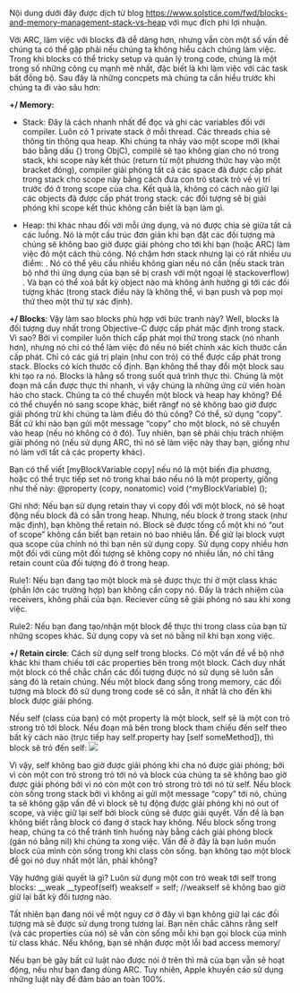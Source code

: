 Nội dung dưới đây được dịch từ blog https://www.solstice.com/fwd/blocks-and-memory-management-stack-vs-heap với mục đích phi lợi nhuận.

Với ARC, làm việc với blocks đã dễ dàng hơn, nhưng vẫn còn một số vấn đề chúng ta có thể gặp phải nếu chúng ta không hiểu cách chúng làm việc. Trong khi blocks có thể tricky setup và quản lý trong code, chúng là một trong số những công cụ mạnh mẽ nhất, đặc biết là khi làm việc với các task bất đồng bộ. Sau đây là những concpets mà chúng ta cần hiểu trước khi chúng ta đi vào sâu hơn:

**+/ Memory:**

- Stack: Đây là cách nhanh nhất để đọc và ghi các variables đối với compiler. Luôn có 1 private stack ở mỗi thread. Các threads chia sẻ thông tin thông qua heap. Khi chúng ta nhảy vào một scope mới (khai báo bằng dấu {} trong ObjC), compilẻ sẽ tạo không gian cho nó trong stack, khi scope này kết thúc (return từ một phương thức hay vào một bracket đóng), compiler giải phóng tất cả các space đã được cấp phát trong stack cho scope này bằng cách đưa con trỏ stack trỏ về vị trí trước đó ở trong scope của cha. Kết quả là, không có cách nào giữ lại các objects đã được cấp phát trong stack: các đối tượng sẽ bị giải phóng khi scope kết thúc không cần biết là bạn làm gì.

- Heap: thì khác nhau đối với mỗi ứng dụng, và nó được chia sẻ giữa tất cả các luồng. Nó là một cấu trúc đơn giản khi bạn đặt các đối tượng mà chúng sẽ không bao giờ được giải phóng cho tới khi bạn (hoặc ARC) làm việc đó một cách thủ công. Nó chậm hơn stack nhưng lại có rất nhiều ưu điểm:
. Nó có thể yêu cầu nhiều không gian nếu nó cần (nếu stack tràn bộ nhớ thì ứng dụng của bạn sẽ bị crash với một ngoại lệ stackoverflow)
. Và bạn có thể xoá bất kỳ object nào mà không ảnh hưởng gì tới các đối tượng khác (trong stack điều này là không thể, vì bạn push và pop mọi thứ theo một thứ tự xác định).

**+/ Blocks**: Vậy làm sao blocks phù hợp với bức tranh này? Well, blocks là đối tượng duy nhất trong Objective-C được cấp phát mặc định trong stack. Vì sao? Bởi vì compiler luôn thích cấp phát mọi thứ trong stack (nó nhanh hơn), nhưng nó chỉ có thể làm việc đó nếu nó biết chính xác kích thước cần cấp phát. Chỉ có các giá trị plain (như con trỏ) có thể được cấp phát trong stack. Blocks có kích thước cố định. Bạn không thể thay đổi một block sau khi tạo ra nó. Blocks là hằng số trong suốt quá trình thực thi. Chúng là một đoạn mã cần được thực thi nhanh, vì vậy chúng là những ứng cử viên hoàn hảo cho stack.
Chúng ta có thể chuyển một block và heap hay không? Để có thể chuyển nó sang scope khác, biết răngf nó sẽ không bao giờ được giải phóng trừ khi chúng ta làm điều đó thủ công? Có thể, sử dụng “copy”. Bất cứ khi nào bạn gửi một message “copy” cho một block, nó sẽ chuyển vào heap (nếu nó không có ở đó). Tuy nhiên, bạn sẽ phải chịu trách nhiệm giải phóng nó (nếu sử dụng ARC, thì nó sẽ làm việc này thay bạn, giống như nó làm với tất cả các property khác).

Bạn có thể viết [myBlockVariable copy] nếu nó là một biến địa phương, hoặc có thể trực tiếp set nó trong khai báo nếu nó là một property, giống như thế này:
@property (copy, nonatomic) void (^myBlockVariable) ();

Ghi nhớ: Nếu bạn sử dụng retain thay vì copy đối với một block, nó sẽ hoạt động nếu block đã có sẵn trong heap. Nhưng, nếu block ở trong stack (như mặc định), bạn không thể retain nó.
Block sẽ được tống cổ một khi nó “out of scope” không cần biết bạn retain nó bao nhiêu lần. Để giữ lại block vượt qua scope của chính nó thì bạn nên sử dụng copy. Sử dụng copy nhiều hơn một đối với cùng một đối tượng sẽ không copy nó nhiều lần, nó chỉ tăng retain count của đối tượng đó ở trong heap.

Rule1: Nếu bạn đang tạo một block mà sẽ được thực thi ở một class khác (phần lớn các trường hợp) bạn không cần copy nó. Đấy là trách nhiệm của receivers, không phải của bạn. Reciever cũng sẽ giải phóng nó sau khi xong việc.

Rule2: Nếu bạn đang tạo/nhận một block để thực thi trong class của bạn từ những scopes khác. Sử dụng copy và set nó bằng nil khi bạn xong việc.

**+/ Retain circle**: Cách sử dụng self trong blocks.
Có một vấn đề về bộ nhớ khác khi tham chiếu tới các properties bên trong một block. Cách duy nhất một block có thể chắc chắn các đối tượng được nó sử dụng sẽ luôn sẵn sàng đó là retain chúng. Nếu một block đang sống trong memory, các đối tượng mà block đó sử dụng trong code sẽ có sẵn, ít nhất là cho đến khi block được giải phóng.

Nếu self (class của bạn) có một property là một block, self sẽ là một con trỏ strong trỏ tới block.
Nếu đoạn mã bên trong block tham chiếu đến self theo bất kỳ cách nào (trực tiếp hay self.property hay [self someMethod]), thì block sẽ trỏ đến self:
![](https://images.viblo.asia/adeb9868-4d3d-48b2-8909-b433d9e62b10.jpg)

Vì vậy, self không bao giờ được giải phóng khi cha nó được giải phóng; bởi vì còn một con trỏ strong trỏ tới nó và block của chúng ta sẽ không bao giờ được giải phóng bởi vì nó còn một con trỏ strong trỏ tới nó từ self. Nếu block còn sống trong stack bởi vì không ai gửi một message “copy” tới nó, chúng ta sẽ không gặp vấn đề vì block sẽ tự động được giải phóng khi nó out of scope, và việc giữ lại self bởi block cũng sẽ được giải quyết. Vấn đề là bạn không biết rằng block có đang ở stack hay không. Nếu block sống trong heap, chúng ta có thể tránh tình huống này bằng cách giải phóng block (gán nó bằng nil) khi chúng ta xong việc. Vấn đề ở đây là bạn luôn muốn block của mình còn sống trong khi class còn sống. bạn không tạo một block để gọi nó duy nhất một lần, phải không?

Vậy hướng giải quyết là gì?
Luôn sử dụng một con trỏ weak tới self trong blocks:
__weak __typeof(self) weakself = self; //weakself sẽ không bao giờ giữ lại bất kỳ đối tượng nào.

Tất nhiên bạn đang nói về một nguy cơ ở đây vì bạn không giữ lại các đối tượng mà sẽ được sử dụng trong tương lai. Bạn nên chắc căhns rằng self (và các properties của nó) sẽ vẫn còn sống mỗi khi bạn gọi block của mình từ class khác. Nếu không, bạn sẽ nhận được một lỗi bad access memory/

Nếu bạn bẻ gãy bất cứ luật nào được nói ở trên thì mã của bạn vẫn sẽ hoạt động, nếu như bạn đang dùng ARC. Tuy nhiên, Apple khuyến cáo sử dụng những luật này để đảm bảo an toàn 100%.